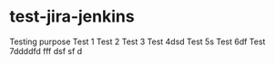 # test-jira-jenkins
Testing purpose
Test 1
Test 2
Test 3
Test 4dsd
Test 5s
Test 6df
Test 7ddddfd
fff
dsf
sf
d

